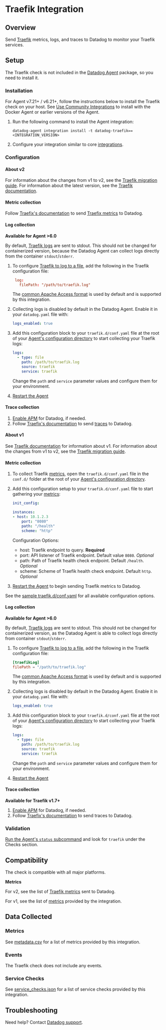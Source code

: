 # Traefik Integration

## Overview

Send [Traefik][1] metrics, logs, and traces to Datadog to monitor your Traefik services.

## Setup

The Traefik check is not included in the [Datadog Agent][2] package, so you need to install it.

### Installation

For Agent v7.21+ / v6.21+, follow the instructions below to install the Traefik check on your host. See [Use Community Integrations][3] to install with the Docker Agent or earlier versions of the Agent.

1. Run the following command to install the Agent integration:

   ```shell
   datadog-agent integration install -t datadog-traefik==<INTEGRATION_VERSION>
   ```

2. Configure your integration similar to core [integrations][4].

### Configuration

<!-- xxx tabs xxx -->
<!-- xxx tab "v2" xxx -->

#### About v2
For information about the changes from v1 to v2, see the [Traefik migration guide][5]. For information about the latest version, see the [Traefik documentation][6].

#### Metric collection

Follow [Traefix's documentation][7] to send [Traefix metrics][8] to Datadog.

#### Log collection

**Available for Agent >6.0**

By default, [Traefik logs][9] are sent to stdout. This should not be changed for containerized version, because the Datadog Agent can collect logs directly from the container `stdout`/`stderr`.

1. To configure [Traefik to log to a file][9], add the following in the Traefik configuration file:

   ```conf
    log:
      filePath: "/path/to/traefik.log"
    ```
    
    The [common Apache Access format][10] is used by default and is supported by this integration.

2. Collecting logs is disabled by default in the Datadog Agent. Enable it in your `datadog.yaml` file with:

   ```yaml
   logs_enabled: true
   ```

3. Add this configuration block to your `traefik.d/conf.yaml` file at the root of your [Agent's configuration directory][11] to start collecting your Traefik logs:

    ```yaml
    logs:
      - type: file
        path: /path/to/traefik.log
        source: traefik
        service: traefik
    ```

      Change the `path` and `service` parameter values and configure them for your environment.

4. [Restart the Agent][12]

#### Trace collection

1. [Enable APM][13] for Datadog, if needed.
2. Follow [Traefix's documentation][14] to send [traces][15] to Datadog.

<!-- xxz tab xxx -->
<!-- xxx tab "v1" xxx -->

#### About v1

See [Traefik documentation][16] for information about v1. For information about the changes from v1 to v2, see the [Traefik migration guide][17]. 

#### Metric collection

1. To collect Traefik [metrics][17], open the `traefik.d/conf.yaml` file in the `conf.d/` folder at the root of your [Agent's configuration directory][18]. 

2. Add this configuration setup to your `traefik.d/conf.yaml` file to start gathering your [metrics][17]:

    ```yaml
    init_config:

    instances:
    - host: 10.1.2.3
        port: "8080"
        path: "/health"
        scheme: "http"
    ```

    Configuration Options:

    - host: Traefik endpoint to query. **Required**
    - port: API listener of Traefik endpoint. Default value `8080`. _Optional_
    - path: Path of Traefik health check endpoint. Default `/health`. _Optional_
    - scheme: Scheme of Traefik health check endpoint. Default `http`. _Optional_

3. [Restart the Agent][19] to begin sending Traefik metrics to Datadog.

See the [sample traefik.d/conf.yaml][20] for all available configuration options.

#### Log collection

**Available for Agent >6.0**

By default, [Traefik logs][21] are sent to stdout. This should not be changed for containerized version, as the Datadog Agent is able to collect logs directly from container `stdout`/`stderr`.

1. To configure [Traefik to log to a file][21], add the following in the Traefik configuration file:

    ```conf
    [traefikLog]
    filePath = "/path/to/traefik.log"
    ```

    The [common Apache Access format][22] is used by default and is supported by this integration.

2. Collecting logs is disabled by default in the Datadog Agent. Enable it in your `datadog.yaml` file with:

   ```yaml
   logs_enabled: true
   ```

3. Add this configuration block to your `traefik.d/conf.yaml` file at the root of your [Agent's configuration directory][18] to start collecting your Traefik logs:

    ```yaml
    logs:
      - type: file
        path: /path/to/traefik.log
        source: traefik
        service: traefik
    ```

      Change the `path` and `service` parameter values and configure them for your environment.

4. [Restart the Agent][19]

#### Trace collection

**Available for Traefik v1.7+**

1. [Enable APM][23] for Datadog, if needed.
2. Follow [Traefix's documentation][24] to send traces to Datadog.

<!-- xxz tab xxx -->
<!-- xxz tabs xxx -->

### Validation

[Run the Agent's `status` subcommand][25] and look for `traefik` under the Checks section.

## Compatibility

The check is compatible with all major platforms.

**Metrics**

For v2, see the list of [Traefik metrics][26] sent to Datadog.

For v1, see the list of [metrics][27] provided by the integration.

## Data Collected

### Metrics

See [metadata.csv][28] for a list of metrics provided by this integration.

### Events

The Traefik check does not include any events.

### Service Checks

See [service_checks.json][29] for a list of service checks provided by this integration.

## Troubleshooting

Need help? Contact [Datadog support][30].

[1]: https://traefik.io
[2]: https://app.datadoghq.com/account/settings#agent
[3]: https://docs.datadoghq.com/agent/guide/use-community-integrations/
[4]: https://docs.datadoghq.com/getting_started/integrations/
[5]: https://doc.traefik.io/traefik/v2.0/migration/v1-to-v2/
[6]: https://doc.traefik.io/traefik/
[7]: https://doc.traefik.io/traefik/observability/metrics/datadog/
[8]: https://doc.traefik.io/traefik/observability/metrics/overview/
[9]: https://doc.traefik.io/traefik/observability/logs/#filepath
[10]: https://doc.traefik.io/traefik/observability/logs/#format
[11]: https://docs.datadoghq.com/agent/faq/agent-configuration-files/#agent-configuration-directory
[12]: https://docs.datadoghq.com/agent/faq/agent-commands/#start-stop-restart-the-agent
[13]: https://docs.datadoghq.com/getting_started/tracing/#enable-apm
[14]: https://doc.traefik.io/traefik/observability/tracing/datadog/
[15]: https://doc.traefik.io/traefik/observability/tracing/overview/
[16]: https://doc.traefik.io/traefik/v1.7/
[17]: https://github.com/DataDog/integrations-extras/blob/master/traefik/metadata.csv
[18]: https://docs.datadoghq.com/agent/faq/agent-configuration-files/#agent-configuration-directory
[19]: https://docs.datadoghq.com/agent/faq/agent-commands/#start-stop-restart-the-agent
[20]: https://github.com/DataDog/integrations-extras/blob/master/traefik/datadog_checks/traefik/data/conf.yaml.example
[21]: https://doc.traefik.io/traefik/v1.7/configuration/logs/#traefik-logs
[22]: https://doc.traefik.io/traefik/v1.7/configuration/logs/#clf-common-log-format
[23]: https://docs.datadoghq.com/getting_started/tracing/#enable-apm
[24]: https://doc.traefik.io/traefik/v1.7/configuration/tracing/#datadog
[25]: https://docs.datadoghq.com/agent/guide/agent-commands/#service-status
[26]: https://doc.traefik.io/traefik/observability/metrics/overview/
[27]: https://docs.datadoghq.com/integrations/traefik/#metrics
[28]: https://github.com/DataDog/integrations-extras/blob/master/traefik/metadata.csv
[29]: https://github.com/DataDog/integrations-extras/blob/master/traefik/assets/service_checks.json
[30]: https://docs.datadoghq.com/help

